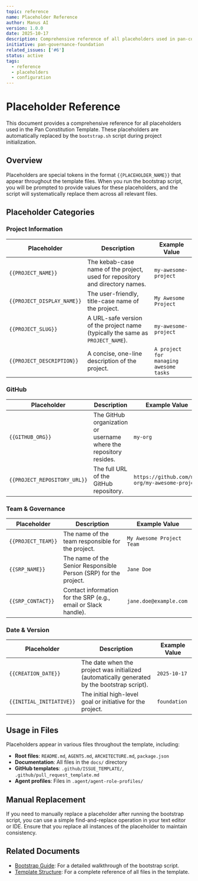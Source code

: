 ```yaml
---
topic: reference
name: Placeholder Reference
author: Manus AI
version: 1.0.0
date: 2025-10-17
description: Comprehensive reference of all placeholders used in pan-constitution-template
initiative: pan-governance-foundation
related_issues: ['#6']
status: active
tags:
  - reference
  - placeholders
  - configuration
---
```


# Placeholder Reference

This document provides a comprehensive reference for all placeholders used in the Pan Constitution Template. These placeholders are automatically replaced by the `bootstrap.sh` script during project initialization.

## Overview

Placeholders are special tokens in the format `{{PLACEHOLDER_NAME}}` that appear throughout the template files. When you run the bootstrap script, you will be prompted to provide values for these placeholders, and the script will systematically replace them across all relevant files.

## Placeholder Categories

### Project Information

| Placeholder               | Description                                                                                   | Example Value                          |
| ------------------------- | --------------------------------------------------------------------------------------------- | -------------------------------------- |
| `{{PROJECT_NAME}}`        | The kebab-case name of the project, used for repository and directory names.                  | `my-awesome-project`                   |
| `{{PROJECT_DISPLAY_NAME}}`| The user-friendly, title-case name of the project.                                            | `My Awesome Project`                   |
| `{{PROJECT_SLUG}}`        | A URL-safe version of the project name (typically the same as `PROJECT_NAME`).               | `my-awesome-project`                   |
| `{{PROJECT_DESCRIPTION}}` | A concise, one-line description of the project.                                               | `A project for managing awesome tasks` |

### GitHub

| Placeholder                   | Description                                                                                | Example Value                                         |
| ----------------------------- | ------------------------------------------------------------------------------------------ | ----------------------------------------------------- |
| `{{GITHUB_ORG}}`              | The GitHub organization or username where the repository resides.                          | `my-org`                                              |
| `{{PROJECT_REPOSITORY_URL}}`  | The full URL of the GitHub repository.                                                     | `https://github.com/my-org/my-awesome-project`        |

### Team & Governance

| Placeholder              | Description                                                                                   | Example Value                          |
| ------------------------ | --------------------------------------------------------------------------------------------- | -------------------------------------- |
| `{{PROJECT_TEAM}}`       | The name of the team responsible for the project.                                             | `My Awesome Project Team`              |
| `{{SRP_NAME}}`           | The name of the Senior Responsible Person (SRP) for the project.                              | `Jane Doe`                             |
| `{{SRP_CONTACT}}`        | Contact information for the SRP (e.g., email or Slack handle).                                | `jane.doe@example.com`                 |

### Date & Version

| Placeholder              | Description                                                                                   | Example Value                          |
| ------------------------ | --------------------------------------------------------------------------------------------- | -------------------------------------- |
| `{{CREATION_DATE}}`      | The date when the project was initialized (automatically generated by the bootstrap script).  | `2025-10-17`                           |
| `{{INITIAL_INITIATIVE}}` | The initial high-level goal or initiative for the project.                                    | `foundation`                           |

## Usage in Files

Placeholders appear in various files throughout the template, including:

- **Root files**: `README.md`, `AGENTS.md`, `ARCHITECTURE.md`, `package.json`
- **Documentation**: All files in the `docs/` directory
- **GitHub templates**: `.github/ISSUE_TEMPLATE/`, `.github/pull_request_template.md`
- **Agent profiles**: Files in `.agent/agent-role-profiles/`

## Manual Replacement

If you need to manually replace a placeholder after running the bootstrap script, you can use a simple find-and-replace operation in your text editor or IDE. Ensure that you replace all instances of the placeholder to maintain consistency.

## Related Documents

- [Bootstrap Guide](../getting-started/bootstrap-guide.md): For a detailed walkthrough of the bootstrap script.
- [Template Structure](./template-structure.md): For a complete reference of all files in the template.

